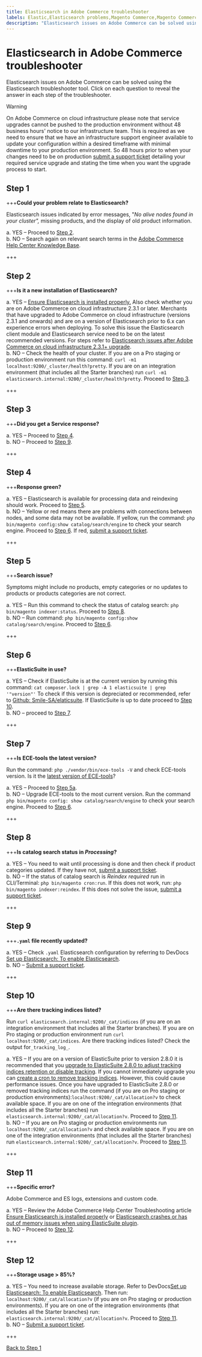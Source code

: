 ```yaml
---
title: Elasticsearch in Adobe Commerce troubleshooter
labels: Elastic,Elasticsearch problems,Magento Commerce,Magento Commerce Cloud,Troubleshooter,crash,elasticsuite,how to,missing products,Adobe Commerce,on-premises,cloud infrastructure
description: "Elasticsearch issues on Adobe Commerce can be solved using the Elasticsearch troubleshooter tool. Click on each question to reveal the answer in each step of the troubleshooter."
---
```


# Elasticsearch in Adobe Commerce troubleshooter

Elasticsearch issues on Adobe Commerce can be solved using the Elasticsearch troubleshooter tool. Click on each question to reveal the answer in each step of the troubleshooter.

>[!WARNING]
>
>On Adobe Commerce on cloud infrastructure please note that service upgrades cannot be pushed to the production environment without 48 business hours' notice to our infrastructure team. This is required as we need to ensure that we have an infrastructure support engineer available to update your configuration within a desired timeframe with minimal downtime to your production environment. So 48 hours prior to when your changes need to be on production [submit a support ticket](https://support.magento.com/hc/en-us/articles/360019088251) detailing your required service upgrade and stating the time when you want the upgrade process to start.

## Step 1

+++**Could your problem relate to Elasticsearch?** 

Elasticsearch issues indicated by error messages, "_No alive nodes found in your cluster",_ missing products, and the display of old product information.

a. YES – Proceed to [Step 2](#step-2).  
b. NO – Search again on relevant search terms in the [Adobe Commerce Help Center Knowledge Base](https://support.magento.com/hc).

+++

## Step 2

+++**Is it a new installation of Elasticsearch?**

a. YES – [Ensure Elasticsearch is installed properly.](https://support.magento.com/hc/en-us/articles/360034939312) Also check whether you are on Adobe Commerce on cloud infrastructure 2.3.1 or later. Merchants that have upgraded to Adobe Commerce on cloud infrastructure (versions 2.3.1 and onwards) and are on a version of Elasticsearch prior to 6.x can experience errors when deploying. To solve this issue the Elasticsearch client module and Elasticsearch service need to be on the latest recommended versions. For steps refer to [Elasticsearch issues after Adobe Commerce on cloud infrastructure 2.3.1+ upgrade](https://support.magento.com/hc/en-us/articles/360042538511).  
b. NO – Check the health of your cluster. If you are on a Pro staging or production environment run this command: `curl -m1 localhost:9200/_cluster/health?pretty`. If you are on an integration environment (that includes all the Starter branches) run `curl -m1 elasticsearch.internal:9200/_cluster/health?pretty`. Proceed to [Step 3](#step-3).

+++

## Step 3

+++**Did you get a Service response?**

a. YES – Proceed to [Step 4](#step-4).  
b. NO – Proceed to [Step 9](#step-9).

+++

## Step 4

+++**Response green?**

a. YES – Elasticsearch is available for processing data and reindexing should work. Proceed to [Step 5](#step-5).  
b. NO – Yellow or red means there are problems with connections between nodes, and some data may not be available. If yellow, run the command: `php bin/magento config:show catalog/search/engine` to check your search engine. Proceed to [Step 6](#step-6). If red, [submit a support ticket](https://support.magento.com/hc/en-us/articles/360000913794#submit-ticket).

+++

## Step 5

+++**Search issue?** 

Symptoms might include no products, empty categories or no updates to products or products categories are not correct.

a. YES – Run this command to check the status of catalog search: `php bin/magento indexer:status`. Proceed to [Step 8](#step-8).  
b. NO – Run command: `php bin/magento config:show catalog/search/engine`. Proceed to [Step 6](#step-6).

+++

## Step 6

+++**ElasticSuite in use?**

a. YES – Check if ElasticSuite is at the current version by running this command: `cat composer.lock | grep -A 1 elasticsuite | grep '"version"'` To check if this version is depreciated or recommended, refer to [Github: Smile-SA/elaticsuite](https://github.com/Smile-SA/elasticsuite). If ElasticSuite is up to date proceed to [Step 10](#step-10).  
b. NO – proceed to [Step 7](#step-7).

+++

## Step 7

+++**Is ECE-tools the latest version?**

Run the command: `php ./vendor/bin/ece-tools -V` and check ECE-tools version. Is it the [latest version of ECE-tools](https://github.com/magento/ece-tools/releases)?

a. YES – Proceed to [Step 5a](#step-5).  
b. NO – Upgrade ECE-tools to the most current version. Run the command `php bin/magento config: show catalog/search/engine` to check your search engine. Proceed to [Step 6](#step-6).

+++

## Step 8

+++**Is catalog search status in _Processing_?**

a. YES – You need to wait until processing is done and then check if product categories updated. If they have not, [submit a support ticket](https://support.magento.com/hc/en-us/articles/360000913794#submit-ticket).  
b. NO – If the status of catalog search is _Reindex required_ run in CLI/Terminal: `php bin/magento cron:run`. If this does not work, run: `php bin/magento indexer:reindex`. If this does not solve the issue, [submit a support ticket](https://support.magento.com/hc/en-us/articles/360019088251).

+++

## Step 9

+++**`.yaml` file recently updated?**

a. YES – Check `.yaml` Elasticsearch configuration by referring to DevDocs [Set up Elasticsearch: To enable Elasticsearch](https://devdocs.magento.com/cloud/project/project-conf-files_services-elastic.html?itm_source=devdocs&itm_medium=search_page&itm_campaign=federated_search&itm_term=elastic%20search%20yaml).  
b. NO – [Submit a support ticket](https://support.magento.com/hc/en-us/articles/360000913794#submit-ticket).

+++

## Step 10

+++**Are there tracking indices listed?**

Run `curl elasticsearch.internal:9200/_cat/indices` (if you are on an integration environment that includes all the Starter branches). If you are on Pro staging or production environment run `curl localhost:9200/_cat/indices`. Are there tracking indices listed? Check the output for`_tracking_log_`.

a. YES – If you are on a version of ElasticSuite prior to version 2.8.0 it is recommended that you [upgrade to ElasticSuite 2.8.0 to adjust tracking indices retention or disable tracking](https://support.magento.com/hc/en-us/articles/360035266131?). If you cannot immediately upgrade you can [create a cron to remove tracking indices](https://support.magento.com/hc/en-us/articles/360034921492). However, this could cause performance issues. Once you have upgraded to ElasticSuite 2.8.0 or removed tracking indices run the command (if you are on Pro staging or production environments):`localhost:9200/_cat/allocation?v` to check available space. If you are on one of the integration environments (that includes all the Starter branches) run `elasticsearch.internal:9200/_cat/allocation?v`. Proceed to [Step 11](#step-11).  
b. NO – If you are on Pro staging or production environments run `localhost:9200/_cat/allocation?v` and check available space. If you are on one of the integration environments (that includes all the Starter branches) run `elasticsearch.internal:9200/_cat/allocation?v`. Proceed to [Step 11](#step-11).

+++

## Step 11

+++**Specific error?** 

Adobe Commerce and ES logs, extensions and custom code.

a. YES – Review the Adobe Commerce Help Center Troubleshooting article [Ensure Elasticsearch is installed properly](https://support.magento.com/hc/en-us/articles/360034939312) or [Elasticsearch crashes or has out of memory issues when using ElasticSuite plugin](https://support.magento.com/hc/en-us/articles/360035266131).  
b. NO – Proceed to [Step 12](#step-12).

+++

## Step 12

+++**Storage usage > 85%?**

a. YES – You need to increase available storage. Refer to DevDocs[Set up Elasticsearch: To enable Elasticsearch](https://devdocs.magento.com/cloud/project/project-conf-files_services-elastic.html?itm_source=devdocs&itm_medium=search_page&itm_campaign=federated_search&itm_term=elastic%20search%20yaml). Then run: `localhost:9200/_cat/allocation?v` (if you are on Pro staging or production environments). If you are on one of the integration environments (that includes all the Starter branches) run: `elasticsearch.internal:9200/_cat/allocation?v`. Proceed to [Step 11](#step-11).  
b. NO – [Submit a support ticket](https://support.magento.com/hc/en-us/articles/360000913794#submit-ticket).

+++

[Back to Step 1](#step-1)
 
